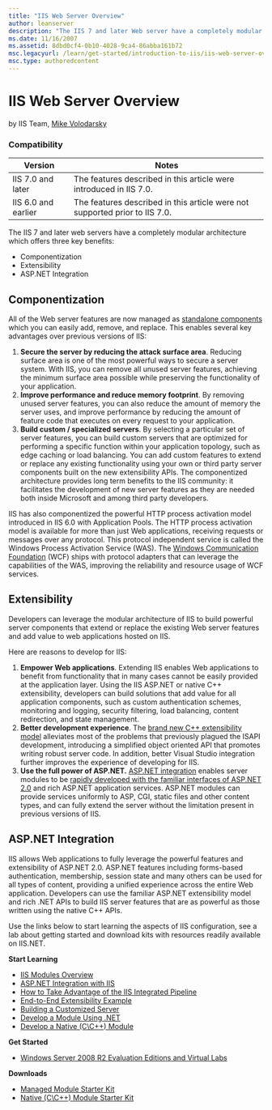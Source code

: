 ```yaml
---
title: "IIS Web Server Overview"
author: leanserver
description: "The IIS 7 and later Web server have a completely modular architecture that offers three key benefits: Componentization, Extensibility, and ASP.NET Integratio..."
ms.date: 11/16/2007
ms.assetid: 8dbd0cf4-0b10-4028-9ca4-86abba161b72
msc.legacyurl: /learn/get-started/introduction-to-iis/iis-web-server-overview
msc.type: authoredcontent
---
```

IIS Web Server Overview
====================
by IIS Team, [Mike Volodarsky](https://github.com/leanserver)

### Compatibility

| Version | Notes |
| --- | --- |
| IIS 7.0 and later | The features described in this article were introduced in IIS 7.0. |
| IIS 6.0 and earlier | The features described in this article were not supported prior to IIS 7.0. |

The IIS 7 and later web servers have a completely modular architecture which offers three key benefits:

- Componentization
- Extensibility
- ASP.NET Integration

## Componentization

All of the Web server features are now managed as [standalone components](iis-modules-overview.md) which you can easily add, remove, and replace. This enables several key advantages over previous versions of IIS:

1. **Secure the server by reducing the attack surface area**. Reducing surface area is one of the most powerful ways to secure a server system. With IIS, you can remove all unused server features, achieving the minimum surface area possible while preserving the functionality of your application.
2. **Improve performance and reduce memory footprint**. By removing unused server features, you can also reduce the amount of memory the server uses, and improve performance by reducing the amount of feature code that executes on every request to your application.
3. **Build custom / specialized servers**. By selecting a particular set of server features, you can build custom servers that are optimized for performing a specific function within your application topology, such as edge caching or load balancing. You can add custom features to extend or replace any existing functionality using your own or third party server components built on the new extensibility APIs. The componentized architecture provides long term benefits to the IIS community: it facilitates the development of new server features as they are needed both inside Microsoft and among third party developers.

IIS has also componentized the powerful HTTP process activation model introduced in IIS 6.0 with Application Pools. The HTTP process activation model is available for more than just Web applications, receiving requests or messages over any protocol. This protocol independent service is called the Windows Process Activation Service (WAS). The [Windows Communication Foundation](https://msdn.microsoft.com/library/ms735119.aspx) (WCF) ships with protocol adapters that can leverage the capabilities of the WAS, improving the reliability and resource usage of WCF services.

## Extensibility

Developers can leverage the modular architecture of IIS to build powerful server components that extend or replace the existing Web server features and add value to web applications hosted on IIS.

Here are reasons to develop for IIS:

1. **Empower Web applications**. Extending IIS enables Web applications to benefit from functionality that in many cases cannot be easily provided at the application layer. Using the IIS ASP.NET or native C++ extensibility, developers can build solutions that add value for all application components, such as custom authentication schemes, monitoring and logging, security filtering, load balancing, content redirection, and state management.
2. **Better development experience**. The [brand new C++ extensibility model](../../develop/runtime-extensibility/develop-a-native-cc-module-for-iis.md) alleviates most of the problems that previously plagued the ISAPI development, introducing a simplified object oriented API that promotes writing robust server code. In addition, better Visual Studio integration further improves the experience of developing for IIS.
3. **Use the full power of ASP.NET.** [ASP.NET integration](../../application-frameworks/building-and-running-aspnet-applications/aspnet-integration-with-iis.md) enables server modules to be [rapidly developed with the familiar interfaces of ASP.NET 2.0](../../develop/runtime-extensibility/developing-a-module-using-net.md) and rich ASP.NET application services. ASP.NET modules can provide services uniformly to ASP, CGI, static files and other content types, and can fully extend the server without the limitation present in previous versions of IIS.

## ASP.NET Integration

IIS allows Web applications to fully leverage the powerful features and extensibility of ASP.NET 2.0. ASP.NET features including forms-based authentication, membership, session state and many others can be used for all types of content, providing a unified experience across the entire Web application. Developers can use the familiar ASP.NET extensibility model and rich .NET APIs to build IIS server features that are as powerful as those written using the native C++ APIs.

Use the links below to start learning the aspects of IIS configuration, see a lab about getting started and download kits with resources readily available on IIS.NET.

**Start Learning**

- [IIS Modules Overview](iis-modules-overview.md)
- [ASP.NET Integration with IIS](../../application-frameworks/building-and-running-aspnet-applications/aspnet-integration-with-iis.md)
- [How to Take Advantage of the IIS Integrated Pipeline](../../application-frameworks/building-and-running-aspnet-applications/how-to-take-advantage-of-the-iis-integrated-pipeline.md)
- [End-to-End Extensibility Example](../../develop/runtime-extensibility/an-end-to-end-extensibility-example-for-iis-developers.md)
- [Building a Customized Server](../planning-your-iis-architecture/index.md)
- [Develop a Module Using .NET](../../develop/runtime-extensibility/developing-a-module-using-net.md)
- [Develop a Native (C\C++) Module](../../develop/runtime-extensibility/develop-a-native-cc-module-for-iis.md)

**Get Started**

- [Windows Server 2008 R2 Evaluation Editions and Virtual Labs](https://www.microsoft.com/server-cloud/windows-server/2008-r2-trial.aspx)

**Downloads**

- [Managed Module Starter Kit](https://www.iis.net/downloads/community)
- [Native (C\C++) Module Starter Kit](https://www.iis.net/downloads/community)

